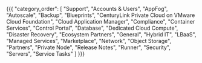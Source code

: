 {{{
  "category_order": [
    "Support",
    "Accounts & Users",
    "AppFog",
    "Autoscale",
    "Backup",
    "Blueprints",
    "CenturyLink Private Cloud on VMware Cloud Foundation",
    "Cloud Application Manager",
    "Compliance",
    "Container Services",
    "Control Portal",
    "Database",
    "Dedicated Cloud Compute",
    "Disaster Recovery",
    "Ecosystem Partners",
    "General",
    "Hybrid IT",
    "LBaaS",
    "Managed Services",
    "Marketplace",
    "Network",
    "Object Storage",
    "Partners",
    "Private Node",
    "Release Notes",
    "Runner",
    "Security",
    "Servers",
    "Service Tasks"
  ]
}}}
